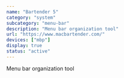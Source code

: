 ```yaml
---
name: "Bartender 5"
category: "system"
subcategory: "menu-bar"
description: "Menu bar organization tool"
url: "https://www.macbartender.com/"
devices: ["mbp"]
display: true
status: "active"
---
```


Menu bar organization tool
